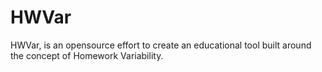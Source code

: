 # HWVar
HWVar, is an opensource effort to create an educational tool built around the concept of Homework Variability.
